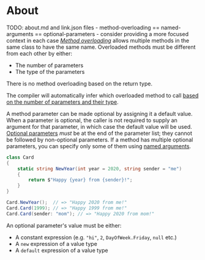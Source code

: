 # About

TODO: about.md and link.json files - method-overloading == named-arguments == optional-parameters - consider providing a more focused context in each case
[_Method overloading_][member-overloading] allows multiple methods in the same class to have the same name. Overloaded methods must be different from each other by either:

- The number of parameters
- The type of the parameters

There is no method overloading based on the return type.

The compiler will automatically infer which overloaded method to call [based on the number of parameters and their type][overloading].

A method parameter can be made optional by assigning it a default value. When a parameter is optional, the caller is not required to supply an argument for that parameter, in which case the default value will be used. [Optional parameters][optional-arguments] _must_ be at the end of the parameter list; they cannot be followed by non-optional parameters. If a method has multiple optional parameters, you can specify only some of them using [named arguments][named-arguments].

```csharp
class Card
{
    static string NewYear(int year = 2020, string sender = "me")
    {
        return $"Happy {year} from {sender}!";
    }
}

Card.NewYear();  // => "Happy 2020 from me!"
Card.Card(1999); // => "Happy 1999 from me!"
Card.Card(sender: "mom"); // => "Happy 2020 from mom!"
```

An optional parameter's value must be either:

- A constant expression (e.g. `"hi"`, `2`, `DayOfWeek.Friday`, `null` etc.)
- A `new` expression of a value type
- A `default` expression of a value type

[member-overloading]: https://docs.microsoft.com/en-us/dotnet/standard/design-guidelines/member-overloading
[optional-arguments]: https://docs.microsoft.com/en-us/dotnet/csharp/programming-guide/classes-and-structs/named-and-optional-arguments#optional-arguments
[named-arguments]: https://docs.microsoft.com/en-us/dotnet/csharp/programming-guide/classes-and-structs/named-and-optional-arguments#named-arguments
[overloading]: https://csharpindepth.com/articles/Overloading
